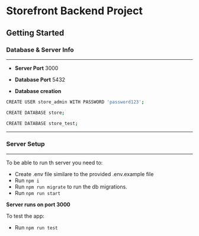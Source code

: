 # Storefront Backend Project

## Getting Started

### Database & Server Info
---
- **Server Port** 3000
- **Database Port** 5432

- **Database creation**
```sh
CREATE USER store_admin WITH PASSWORD 'password123';

CREATE DATABASE store;

CREATE DATABASE store_test;
```

---
### Server Setup
---
To be able to run th server you need to:

- Create .env file similare to the provided .env.example file
- Run `npm i`
- Run `npm run migrate` to run the db migrations.
- Run `npm run start`

**Server runs on port 3000**

To test the app:

- Run `npm run test`
